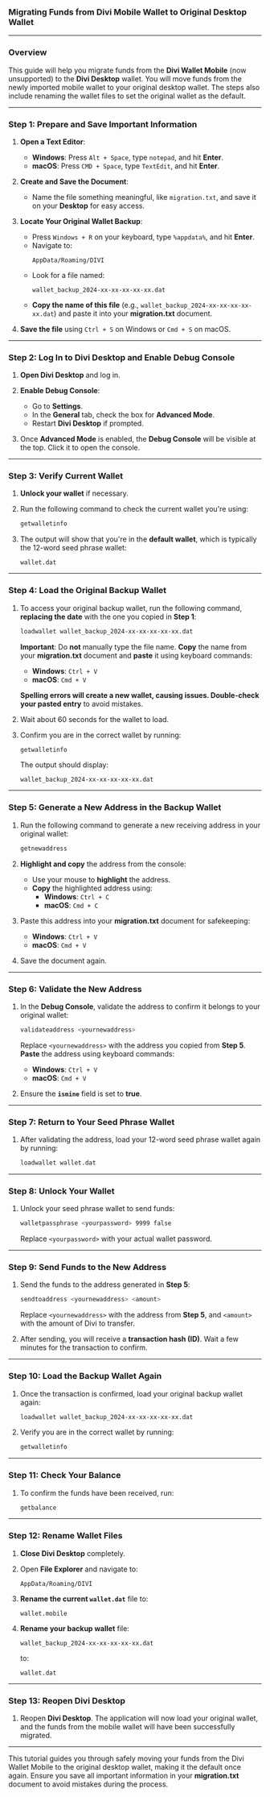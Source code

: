 ### Migrating Funds from Divi Mobile Wallet to Original Desktop Wallet

---

### Overview

This guide will help you migrate funds from the **Divi Wallet Mobile** (now unsupported) to the **Divi Desktop** wallet. You will move funds from the newly imported mobile wallet to your original desktop wallet. The steps also include renaming the wallet files to set the original wallet as the default.

---

### Step 1: Prepare and Save Important Information

1. **Open a Text Editor**:
   - **Windows**: Press `Alt + Space`, type `notepad`, and hit **Enter**.
   - **macOS**: Press `CMD + Space`, type `TextEdit`, and hit **Enter**.
   
2. **Create and Save the Document**:
   - Name the file something meaningful, like `migration.txt`, and save it on your **Desktop** for easy access.
   
3. **Locate Your Original Wallet Backup**:
   - Press `Windows + R` on your keyboard, type `%appdata%`, and hit **Enter**.
   - Navigate to:
     ```
     AppData/Roaming/DIVI
     ```
   - Look for a file named:
     ```
     wallet_backup_2024-xx-xx-xx-xx-xx.dat
     ```
   - **Copy the name of this file** (e.g., `wallet_backup_2024-xx-xx-xx-xx-xx.dat`) and paste it into your **migration.txt** document.

4. **Save the file** using `Ctrl + S` on Windows or `Cmd + S` on macOS.

---

### Step 2: Log In to Divi Desktop and Enable Debug Console

1. **Open Divi Desktop** and log in.
   
2. **Enable Debug Console**:
   - Go to **Settings**.
   - In the **General** tab, check the box for **Advanced Mode**.
   - Restart **Divi Desktop** if prompted.
   
3. Once **Advanced Mode** is enabled, the **Debug Console** will be visible at the top. Click it to open the console.

---

### Step 3: Verify Current Wallet

1. **Unlock your wallet** if necessary.
   
2. Run the following command to check the current wallet you're using:
   ```bash
   getwalletinfo
   ```
   
3. The output will show that you're in the **default wallet**, which is typically the 12-word seed phrase wallet:
   ```
   wallet.dat
   ```

---

### Step 4: Load the Original Backup Wallet

1. To access your original backup wallet, run the following command, **replacing the date** with the one you copied in **Step 1**:
   ```bash
   loadwallet wallet_backup_2024-xx-xx-xx-xx-xx.dat
   ```
   **Important**: Do **not** manually type the file name. **Copy** the name from your **migration.txt** document and **paste** it using keyboard commands:
   - **Windows**: `Ctrl + V`
   - **macOS**: `Cmd + V`

   **Spelling errors will create a new wallet, causing issues. Double-check your pasted entry** to avoid mistakes.

2. Wait about 60 seconds for the wallet to load.

3. Confirm you are in the correct wallet by running:
   ```bash
   getwalletinfo
   ```
   The output should display:
   ```
   wallet_backup_2024-xx-xx-xx-xx-xx.dat
   ```

---

### Step 5: Generate a New Address in the Backup Wallet

1. Run the following command to generate a new receiving address in your original wallet:
   ```bash
   getnewaddress
   ```

2. **Highlight and copy** the address from the console:
   - Use your mouse to **highlight** the address.
   - **Copy** the highlighted address using:
     - **Windows**: `Ctrl + C`
     - **macOS**: `Cmd + C`
   
3. Paste this address into your **migration.txt** document for safekeeping:
   - **Windows**: `Ctrl + V`
   - **macOS**: `Cmd + V`

4. Save the document again.

---

### Step 6: Validate the New Address

1. In the **Debug Console**, validate the address to confirm it belongs to your original wallet:
   ```bash
   validateaddress <yournewaddress>
   ```
   Replace `<yournewaddress>` with the address you copied from **Step 5**. **Paste** the address using keyboard commands:
   - **Windows**: `Ctrl + V`
   - **macOS**: `Cmd + V`

2. Ensure the **`ismine`** field is set to **true**.

---

### Step 7: Return to Your Seed Phrase Wallet

1. After validating the address, load your 12-word seed phrase wallet again by running:
   ```bash
   loadwallet wallet.dat
   ```

---

### Step 8: Unlock Your Wallet

1. Unlock your seed phrase wallet to send funds:
   ```bash
   walletpassphrase <yourpassword> 9999 false
   ```
   Replace `<yourpassword>` with your actual wallet password.

---

### Step 9: Send Funds to the New Address

1. Send the funds to the address generated in **Step 5**:
   ```bash
   sendtoaddress <yournewaddress> <amount>
   ```
   Replace `<yournewaddress>` with the address from **Step 5**, and `<amount>` with the amount of Divi to transfer.

2. After sending, you will receive a **transaction hash (ID)**. Wait a few minutes for the transaction to confirm.

---

### Step 10: Load the Backup Wallet Again

1. Once the transaction is confirmed, load your original backup wallet again:
   ```bash
   loadwallet wallet_backup_2024-xx-xx-xx-xx-xx.dat
   ```

2. Verify you are in the correct wallet by running:
   ```bash
   getwalletinfo
   ```

---

### Step 11: Check Your Balance

1. To confirm the funds have been received, run:
   ```bash
   getbalance
   ```

---

### Step 12: Rename Wallet Files

1. **Close Divi Desktop** completely.

2. Open **File Explorer** and navigate to:
   ```
   AppData/Roaming/DIVI
   ```

3. **Rename the current `wallet.dat`** file to:
   ```
   wallet.mobile
   ```

4. **Rename your backup wallet** file:
   ```
   wallet_backup_2024-xx-xx-xx-xx-xx.dat
   ```
   to:
   ```
   wallet.dat
   ```

---

### Step 13: Reopen Divi Desktop

1. Reopen **Divi Desktop**. The application will now load your original wallet, and the funds from the mobile wallet will have been successfully migrated.

---

This tutorial guides you through safely moving your funds from the Divi Wallet Mobile to the original desktop wallet, making it the default once again. Ensure you save all important information in your **migration.txt** document to avoid mistakes during the process.
